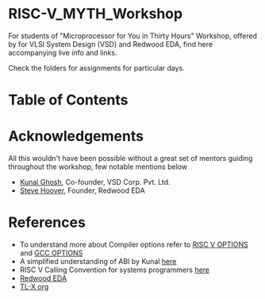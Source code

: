 # RISC-V_MYTH_Workshop

For students of "Microprocessor for You in Thirty Hours" Workshop, offered by for VLSI System Design (VSD) and Redwood EDA, find here accompanying live info and links.

Check the folders for assignments for particular days.

# Table of Contents

# Acknowledgements
All this wouldn't have been possible without a great set of mentors guiding throughout the workshop, few notable mentions below

* [Kunal Ghosh][1], Co-founder, VSD Corp. Pvt. Ltd.
* [Steve Hoover][2], Founder, Redwood EDA

[1]:https://github.com/kunalg123/ "Kunal Ghosh"
[2]:https://github.com/stevehoover/ "Steve Hoover"

# References

* To understand more about Compiler options refer to [RISC V OPTIONS][3] and [GCC OPTIONS][4]
* A simplified understanding of ABI by Kunal [here][5]
* RISC V Calling Convention for systems programmers [here][6]
* [Redwood EDA][7]
* [TL-X org][8]

[3]:https://www.sifive.com/blog/all-aboard-part-1-compiler-args
[4]:https://gcc.gnu.org/onlinedocs/gcc/Option-Index.html#Option-Index_op_letter-O
[5]:https://www.vlsisystemdesign.com/abi-get-this-one-right-risc-v-is-all-yours/
[6]:https://riscv.org/wp-content/uploads/2015/01/riscv-calling.pdf
[7]:https://www.redwoodeda.com/
[8]:https://tl-hdl.wixsite.com/tl-x
